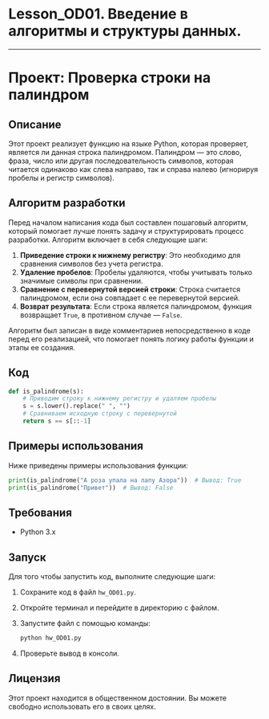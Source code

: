 # Lesson_OD01. Введение в алгоритмы и структуры данных.

---

# Проект: Проверка строки на палиндром

## Описание

Этот проект реализует функцию на языке Python, которая проверяет, является ли данная строка палиндромом. Палиндром — это слово, фраза, число или другая последовательность символов, которая читается одинаково как слева направо, так и справа налево (игнорируя пробелы и регистр символов).

## Алгоритм разработки

Перед началом написания кода был составлен пошаговый алгоритм, который помогает лучше понять задачу и структурировать процесс разработки. Алгоритм включает в себя следующие шаги:

1. **Приведение строки к нижнему регистру**: Это необходимо для сравнения символов без учета регистра.
2. **Удаление пробелов**: Пробелы удаляются, чтобы учитывать только значимые символы при сравнении.
3. **Сравнение с перевернутой версией строки**: Строка считается палиндромом, если она совпадает с ее перевернутой версией.
4. **Возврат результата**: Если строка является палиндромом, функция возвращает `True`, в противном случае — `False`.

Алгоритм был записан в виде комментариев непосредственно в коде перед его реализацией, что помогает понять логику работы функции и этапы ее создания.

## Код

```python
def is_palindrome(s):
    # Приводим строку к нижнему регистру и удаляем пробелы
    s = s.lower().replace(" ", "")
    # Сравниваем исходную строку с перевернутой
    return s == s[::-1]
```

## Примеры использования

Ниже приведены примеры использования функции:

```python
print(is_palindrome("А роза упала на лапу Азора"))  # Вывод: True
print(is_palindrome("Привет"))  # Вывод: False
```

## Требования

- Python 3.x

## Запуск

Для того чтобы запустить код, выполните следующие шаги:

1. Сохраните код в файл `hw_OD01.py`.
2. Откройте терминал и перейдите в директорию с файлом.
3. Запустите файл с помощью команды:

   ```bash
   python hw_OD01.py
   ```

4. Проверьте вывод в консоли.

## Лицензия

Этот проект находится в общественном достоянии. Вы можете свободно использовать его в своих целях.
